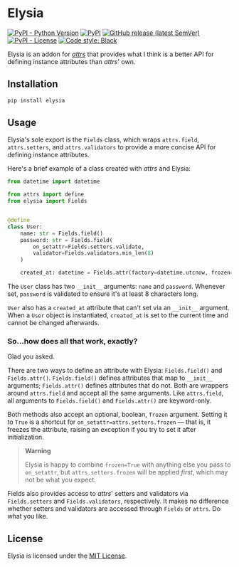 # Elysia

[![PyPI - Python Version](https://img.shields.io/pypi/pyversions/elysia?logo=python&logoColor=white&style=for-the-badge)](https://pypi.org/project/elysia)
[![PyPI](https://img.shields.io/pypi/v/elysia?logo=pypi&color=green&logoColor=white&style=for-the-badge)](https://pypi.org/project/elysia)
[![GitHub release (latest SemVer)](https://img.shields.io/github/v/release/celsiusnarhwal/elysia?logo=github&color=orange&logoColor=white&style=for-the-badge)](https://github.com/celsiusnarhwal/elysia/releases)
[![PyPI - License](https://img.shields.io/pypi/l/elysia?color=03cb98&style=for-the-badge)](https://github.com/celsiusnarhwal/elysia/blob/main/LICENSE.md)
[![Code style: Black](https://aegis.celsiusnarhwal.dev/badge/black?style=for-the-badge)](https://github.com/psf/black)

Elysia is an addon for [_attrs_](https://attrs.org) that provides what I think is a better API for defining instance
attributes than _attrs_' own.

## Installation

```bash
pip install elysia
```

## Usage

Elysia's sole export is the `Fields` class, which wraps `attrs.field`, `attrs.setters`, and `attrs.validators` to
provide a more concise API for defining instance attributes.

Here's a brief example of a class created with _attrs_ and Elysia:

```python
from datetime import datetime

from attrs import define
from elysia import Fields


@define
class User:
    name: str = Fields.field()
    password: str = Fields.field(
        on_setattr=Fields.setters.validate,
        validator=Fields.validators.min_len(8)
    )

    created_at: datetime = Fields.attr(factory=datetime.utcnow, frozen=True)
```

The `User` class has two `__init__` arguments: `name` and `password`. Whenever set, `password` is validated to
ensure it's at least 8 characters long.

`User` also has a `created_at` attribute that can't set via an `__init__` argument. When a `User` object is
instantiated, `created_at` is set to the current time and cannot be changed afterwards.

### So...how does all that work, exactly?

Glad you asked.

There are two ways to define an attribute with Elysia: `Fields.field()` and `Fields.attr()`. `Fields.field()` defines
attributes that map to `__init__` arguments; `Fields.attr()` defines attributes that do not. Both are wrappers around
`attrs.field` and accept all the same arguments. Like `attrs.field`, all arguments to `Fields.field()`
and `Fields.attr()` are keyword-only.

Both methods also accept an optional, boolean, `frozen` argument. Setting it to `True` is a shortcut
for `on_setattr=attrs.setters.frozen` — that is, it freezes the attribute, raising an exception if you try to set it
after initialization.

> **Warning**
>
> Elysia is happy to combine `frozen=True` with anything else you pass to `on_setattr`, but `attrs.setters.frozen`
> will be applied _first_, which may not be what you expect.

Fields also provides access to _attrs_' setters and validators via `Fields.setters` and `Fields.validators`,
respectively. It makes no difference whether setters and validators are accessed through `Fields` or `attrs`. Do what
you like.

## License

Elysia is licensed under the [MIT License](https://github.com/celsiusnarhwal/elysia/blob/main/LICENSE.md).
